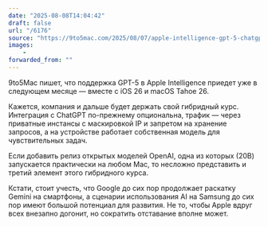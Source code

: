 ```yaml
---
date: "2025-08-08T14:04:42"
draft: false
url: "/6176"
source: "https://9to5mac.com/2025/08/07/apple-intelligence-gpt-5-chatgpt-integration/"
images:
    -
forwarded_from: ""
---
```


9to5Mac пишет, что поддержка GPT-5 в Apple Intelligence приедет уже в следующем месяце — вместе с iOS 26 и macOS Tahoe 26.

Кажется, компания и дальше будет держать свой гибридный курс. Интеграция с ChatGPT по-прежнему опциональна, трафик — через приватные инстансы с маскировкой IP и запретом на хранение запросов, а на устройстве работает собственная модель для чувствительных задач.

Если добавить релиз открытых моделей OpenAI, одна из которых (20B) запускается практически на любом Mac, то несложно представить и третий элемент этого гибридного курса. 

Кстати, стоит учесть, что Google до сих пор продолжает раскатку Gemini на смартфоны, а сценарии использования AI на Samsung до сих пор имеют большой потенциал для развития. Не то, чтобы Apple вдруг всех внезапно догонит, но сократить отставание вполне может.
